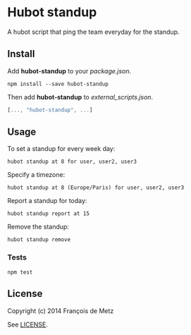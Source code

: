 # Hubot standup

A hubot script that ping the team everyday for the standup.

## Install

Add **hubot-standup** to your *package.json*.

    npm install --save hubot-standup

Then add **hubot-standup** to *external_scripts.json*.

```javascript
[..., "hubot-standup", ...]
```

## Usage

To set a standup for every week day:

    hubot standup at 8 for user, user2, user3

Specify a timezone:

    hubot standup at 8 (Europe/Paris) for user, user2, user3

Report a standup for today:

    hubot standup report at 15

Remove the standup:

    hubot standup remove

### Tests

    npm test

## License

Copyright (c) 2014 François de Metz

See [LICENSE](LICENSE).
